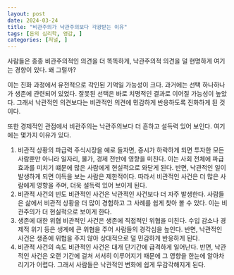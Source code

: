 ```yaml
---
layout: post
date: 2024-03-24
title: "비관주의가 낙관주의보다 각광받는 이유"
tags: [돈의 심리학, 영감, ]
categories: [저널, ]
---
```



사람들은 종종 비관주의적인 의견을 더 똑똑하게, 낙관주의적 의견을 덜 현명하게 여기는 경향이 있다. 왜 그럴까? 


이는 진화 과정에서 유전적으로 각인된 기억일 가능성이 크다. 과거에는 선택 하나하나가 생존에 관련되어 있었다. 잘못된 선택은 바로 치명적인 결과로 이어질 가능성이 높았다. 그래서 낙관적인 의견보다는 비관적인 의견에 민감하게 반응하도록 진화하게 된 것이다.


또한 경제적인 관점에서 비관주의는 낙관주의보다 더 흔하고 설득력 있어 보인다. 여기에는 몇가지 이유가 있다. 

1. 비관적 상황의 파급력
주식시장을 예로 들자면, 증시가 하락하게 되면 투자한 모든 사람뿐만 아니라 일자리, 물가, 경제 전반에 영향을 미친다. 이는 사회 전체에 파급 효과를 미치기 떄문에 많은 사람에게 현실적으로 와닫게 된다. 반면, 낙관적인 일이 발생하게 되면 이득을 보는 사람은 제한적이다. 따라서 비관적인 사건은 더 많은 사람에게 영향을 주며, 더욱 설득력 있어 보이게 된다.
2. 비관적 사건의 빈도
비관적인 사건은 낙관적인 사건보다 더 자주 발생한다. 사람들은 삶에서 비관적 상황을 더 많이 경험하고 그 사례를 쉽게 찾아 볼 수 있다. 이는 비관주의가 더 현실적으로 보이게 한다.
3. 생존에 대한 위협
비관적인 사건은 생존에 직접적인 위협을 미친다. 수입 감소나 경제적 위기 등은 생계에 큰 위협을 주어 사람들의 경각심을 높인다. 반면, 낙관적인 사건은 생존에 위협을 주지 않아 상대적으로 덜 민감하게 반응하게 된다.
4. 비관적 사건의 속도
비관적인 사건은 대개 단기간에 급격하게 일어난다. 반면, 낙관적인 사건은 오랜 기간에 걸쳐 서서히 이루어지기 때문에 그 영향을 한눈에 알아차리기가 어렵다. 그래서 사람들은 낙관적인 변화에 쉽게 무감각해지게 된다.

